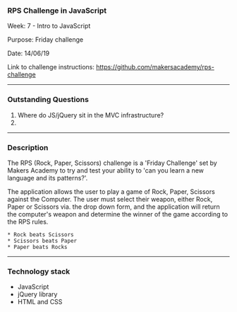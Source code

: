 ### RPS Challenge in JavaScript

Week: 7 - Intro to JavaScript

Purpose: Friday challenge

Date: 14/06/19

Link to challenge instructions: https://github.com/makersacademy/rps-challenge

---------

### Outstanding Questions

1. Where do JS/jQuery sit in the MVC infrastructure?
2. 

---------

### Description

The RPS (Rock, Paper, Scissors) challenge is a 'Friday Challenge' set by Makers Academy to try and test your ability to 'can you learn a new language and its patterns?'.

The application allows the user to play a game of Rock, Paper, Scissors against the Computer. The user must select their weapon, either Rock, Paper or Scissors via. the drop down form, and the application will return the computer's weapon and determine the winner of the game according to the RPS rules.

```
* Rock beats Scissors
* Scissors beats Paper
* Paper beats Rocks
```

---------

### Technology stack

* JavaScript
* jQuery library
* HTML and CSS